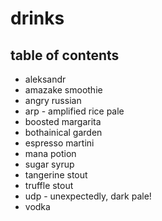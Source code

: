 # drinks

## table of contents

- aleksandr
- amazake smoothie
- angry russian
- arp - amplified rice pale
- boosted margarita
- bothainical garden
- espresso martini
- mana potion
- sugar syrup
- tangerine stout
- truffle stout
- udp - unexpectedly, dark pale!
- vodka
